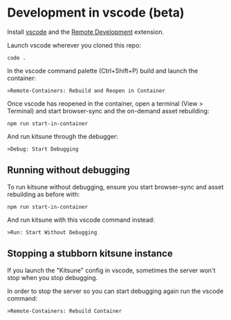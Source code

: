 # Development in vscode (beta)

Install [vscode](https://code.visualstudio.com/) and the [Remote Development](https://marketplace.visualstudio.com/items?itemName=ms-vscode-remote.vscode-remote-extensionpack) extension.

Launch vscode wherever you cloned this repo:
```
code .
```

In the vscode command palette (Ctrl+Shift+P) build and launch the container:
```
>Remote-Containers: Rebuild and Reopen in Container
```

Once vscode has reopened in the container, open a terminal (View > Terminal) and start browser-sync and the on-demand asset rebuilding:
```
npm run start-in-container
```

And run kitsune through the debugger:
```
>Debug: Start Debugging
```

## Running without debugging

To run kitsune without debugging, ensure you start browser-sync and asset rebuilding as before with:
```
npm run start-in-container
```

And run kitsune with this vscode command instead:
```
>Run: Start Without Debugging
```

## Stopping a stubborn kitsune instance

If you launch the "Kitsune" config in vscode, sometimes the server won't stop when you stop debugging.

In order to stop the server so you can start debugging again run the vscode command:
```
>Remote-Containers: Rebuild Container
```
